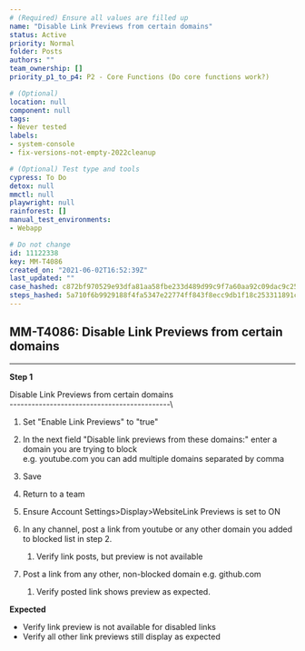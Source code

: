 ```yaml
---
# (Required) Ensure all values are filled up
name: "Disable Link Previews from certain domains"
status: Active
priority: Normal
folder: Posts
authors: ""
team_ownership: []
priority_p1_to_p4: P2 - Core Functions (Do core functions work?)

# (Optional)
location: null
component: null
tags: 
- Never tested
labels: 
- system-console
- fix-versions-not-empty-2022cleanup

# (Optional) Test type and tools
cypress: To Do
detox: null
mmctl: null
playwright: null
rainforest: []
manual_test_environments: 
- Webapp

# Do not change
id: 11122338
key: MM-T4086
created_on: "2021-06-02T16:52:39Z"
last_updated: ""
case_hashed: c872bf970529e93dfa81aa58fbe233d489d99c9f7a60aa92c09dac9c25754dac1df6971c4f130d807aac9430579af792
steps_hashed: 5a710f6b9929188f4fa5347e22774ff843f8ecc9db1f18c253311891cda51d2fa47c79d8c85b62a95764042074934af1
---
```


<!-- (Auto-generated) Based on frontmatter's "key" and "name" -->

## MM-T4086: Disable Link Previews from certain domains

---

**Step 1**

Disable Link Previews from certain domains\
\--------------------------------------------\\

1. Set "Enable Link Previews" to "true"

2. In the next field "Disable link previews from these domains:" enter a domain you are trying to block\
   e.g. youtube.com you can add multiple domains separated by comma

3. Save

4. Return to a team

5. Ensure Account Settings>Display>WebsiteLink Previews is set to ON

6. In any channel, post a link from youtube or any other domain you added to blocked list in step 2.

   1. Verify link posts, but preview is not available 

7. Post a link from any other, non-blocked domain e.g. github.com

   1. Verify posted link shows preview as expected.

**Expected**

- Verify link preview is not available for disabled links
- Verify all other link previews still display as expected
